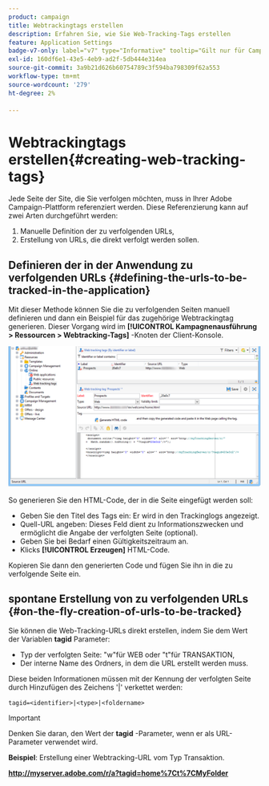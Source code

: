 ```yaml
---
product: campaign
title: Webtrackingtags erstellen
description: Erfahren Sie, wie Sie Web-Tracking-Tags erstellen
feature: Application Settings
badge-v7-only: label="v7" type="Informative" tooltip="Gilt nur für Campaign Classic v7"
exl-id: 160df6e1-43e5-4eb9-ad2f-5db444e314ea
source-git-commit: 3a9b21d626b60754789c3f594ba798309f62a553
workflow-type: tm+mt
source-wordcount: '279'
ht-degree: 2%

---
```


# Webtrackingtags erstellen{#creating-web-tracking-tags}

Jede Seite der Site, die Sie verfolgen möchten, muss in Ihrer Adobe Campaign-Plattform referenziert werden. Diese Referenzierung kann auf zwei Arten durchgeführt werden:

1. Manuelle Definition der zu verfolgenden URLs,
1. Erstellung von URLs, die direkt verfolgt werden sollen.

## Definieren der in der Anwendung zu verfolgenden URLs {#defining-the-urls-to-be-tracked-in-the-application}

Mit dieser Methode können Sie die zu verfolgenden Seiten manuell definieren und dann ein Beispiel für das zugehörige Webtrackingtag generieren. Dieser Vorgang wird im **[!UICONTROL Kampagnenausführung > Ressourcen > Webtracking-Tags]** -Knoten der Client-Konsole.

![](assets/d_ncs_integration_webtracking_screen.png)

So generieren Sie den HTML-Code, der in die Seite eingefügt werden soll:

* Geben Sie den Titel des Tags ein: Er wird in den Trackinglogs angezeigt.
* Quell-URL angeben: Dieses Feld dient zu Informationszwecken und ermöglicht die Angabe der verfolgten Seite (optional).
* Geben Sie bei Bedarf einen Gültigkeitszeitraum an.
* Klicks **[!UICONTROL Erzeugen]** HTML-Code.

Kopieren Sie dann den generierten Code und fügen Sie ihn in die zu verfolgende Seite ein.

## spontane Erstellung von zu verfolgenden URLs {#on-the-fly-creation-of-urls-to-be-tracked}

Sie können die Web-Tracking-URLs direkt erstellen, indem Sie dem Wert der Variablen **tagid** Parameter:

* Typ der verfolgten Seite: &quot;w&quot;für WEB oder &quot;t&quot;für TRANSAKTION,
* Der interne Name des Ordners, in dem die URL erstellt werden muss.

Diese beiden Informationen müssen mit der Kennung der verfolgten Seite durch Hinzufügen des Zeichens &#39;|&#39; verkettet werden:

```
tagid=<identifier>|<type>|<foldername>
```

>[!IMPORTANT]
>
>Denken Sie daran, den Wert der **tagid** -Parameter, wenn er als URL-Parameter verwendet wird.

**Beispiel**: Erstellung einer Webtracking-URL vom Typ Transaktion.

**http://myserver.adobe.com/r/a?tagid=home%7Ct%7CMyFolder**

